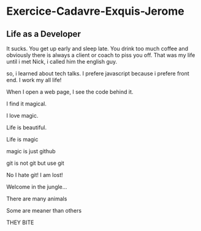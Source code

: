 # Exercice-Cadavre-Exquis-Jerome


## Life as a Developer
It sucks. You get up early and sleep late. 
You drink too much coffee and obviously there is always a client or coach to piss you off. 
That was my life until i met Nick, i called him the english guy.  



so, i learned about tech talks.
I prefere javascript because i prefere front end.
I work my all life!


When I open a web page, I see the code behind it.

I find it magical.

I love magic.

Life is beautiful.


Life is magic

magic is just github

git is not git but use git

No I hate git! I am lost!

Welcome in the jungle...

There are many animals

Some are meaner than others

THEY BITE

